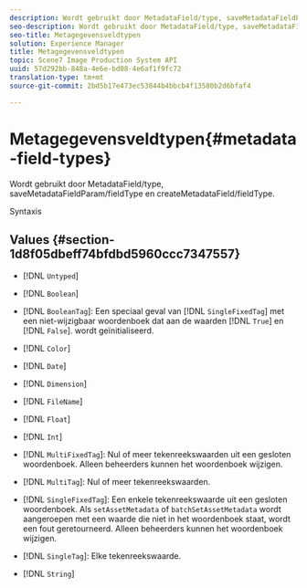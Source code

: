 ```yaml
---
description: Wordt gebruikt door MetadataField/type, saveMetadataFieldParam/fieldType en createMetadataField/fieldType.
seo-description: Wordt gebruikt door MetadataField/type, saveMetadataFieldParam/fieldType en createMetadataField/fieldType.
seo-title: Metagegevensveldtypen
solution: Experience Manager
title: Metagegevensveldtypen
topic: Scene7 Image Production System API
uuid: 57d292bb-848a-4e6e-bd08-4e6af1f9fc72
translation-type: tm+mt
source-git-commit: 2bd5b17e473ec53844b4bbcb4f13580b2d6bfaf4

---
```



# Metagegevensveldtypen{#metadata-field-types}

Wordt gebruikt door MetadataField/type, saveMetadataFieldParam/fieldType en createMetadataField/fieldType.

Syntaxis

## Values {#section-1d8f05dbeff74bfdbd5960ccc7347557}

* [!DNL `Untyped`]
* [!DNL `Boolean`]
* [!DNL `BooleanTag`]: Een speciaal geval van [!DNL `SingleFixedTag`] met een niet-wijzigbaar woordenboek dat aan de waarden [!DNL `True`] en [!DNL `False`]. wordt geïnitialiseerd.

* [!DNL `Color`]
* [!DNL `Date`]
* [!DNL `Dimension`]
* [!DNL `FileName`]
* [!DNL `Float`]
* [!DNL `Int`]
* [!DNL `MultiFixedTag`]: Nul of meer tekenreekswaarden uit een gesloten woordenboek. Alleen beheerders kunnen het woordenboek wijzigen.
* [!DNL `MultiTag`]: Nul of meer tekenreekswaarden.
* [!DNL `SingleFixedTag`]: Een enkele tekenreekswaarde uit een gesloten woordenboek. Als `setAssetMetadata` of `batchSetAssetMetadata` wordt aangeroepen met een waarde die niet in het woordenboek staat, wordt een fout geretourneerd. Alleen beheerders kunnen het woordenboek wijzigen.

* [!DNL `SingleTag`]: Elke tekenreekswaarde.
* [!DNL `String`]

